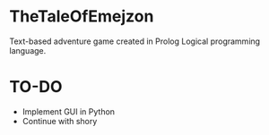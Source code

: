 # TheTaleOfEmejzon
Text-based adventure game created in Prolog Logical programming language.

# TO-DO
- Implement GUI in Python
- Continue with shory
